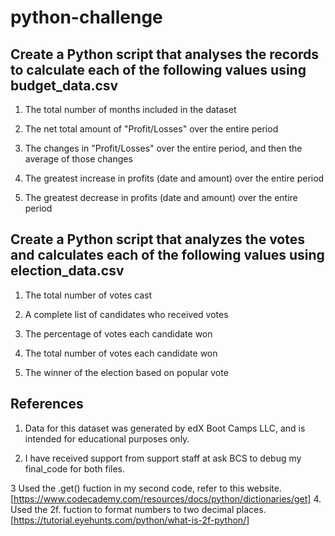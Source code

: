 # python-challenge

## Create a Python script that analyses the records to calculate each of the following values using budget_data.csv

1. The total number of months included in the dataset

2. The net total amount of "Profit/Losses" over the entire period

3. The changes in "Profit/Losses" over the entire period, and then the average of those changes

4. The greatest increase in profits (date and amount) over the entire period

5. The greatest decrease in profits (date and amount) over the entire period


## Create a Python script that analyzes the votes and calculates each of the following values using election_data.csv

1. The total number of votes cast

2. A complete list of candidates who received votes

3. The percentage of votes each candidate won

4. The total number of votes each candidate won

5. The winner of the election based on popular vote

## References
1. Data for this dataset was generated by edX Boot Camps LLC, and is intended for educational purposes only.

2. I have received support from support staff at ask BCS to debug my final_code for both files. 

3 Used the .get() fuction in my second code, refer to this website. 
[https://www.codecademy.com/resources/docs/python/dictionaries/get]
4. Used the 2f. fuction to format numbers to two decimal places. 
[https://tutorial.eyehunts.com/python/what-is-2f-python/]